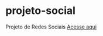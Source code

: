 # projeto-social
Projeto de Redes Sociais
<a href="https://marclipe.github.io/projeto-social/" target="_blank">Acesse aqui</a>
